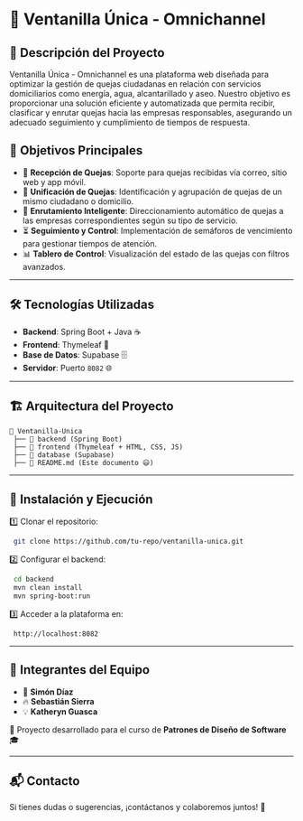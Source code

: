 # 🚀 Ventanilla Única - Omnichannel

## 📌 Descripción del Proyecto

Ventanilla Única - Omnichannel es una plataforma web diseñada para optimizar la gestión de quejas ciudadanas en relación con servicios domiciliarios como energía, agua, alcantarillado y aseo. Nuestro objetivo es proporcionar una solución eficiente y automatizada que permita recibir, clasificar y enrutar quejas hacia las empresas responsables, asegurando un adecuado seguimiento y cumplimiento de tiempos de respuesta.

## 🎯 Objetivos Principales

- 📩 **Recepción de Quejas**: Soporte para quejas recibidas vía correo, sitio web y app móvil.
- 🔄 **Unificación de Quejas**: Identificación y agrupación de quejas de un mismo ciudadano o domicilio.
- 📡 **Enrutamiento Inteligente**: Direccionamiento automático de quejas a las empresas correspondientes según su tipo de servicio.
- ⏳ **Seguimiento y Control**: Implementación de semáforos de vencimiento para gestionar tiempos de atención.
- 📊 **Tablero de Control**: Visualización del estado de las quejas con filtros avanzados.

---

## 🛠️ Tecnologías Utilizadas

- **Backend**: Spring Boot + Java ☕
- **Frontend**: Thymeleaf 🎨
- **Base de Datos**: Supabase 🗄️
- **Servidor**: Puerto `8082` 🌐

---

## 🏗️ Arquitectura del Proyecto

```
📂 Ventanilla-Unica
 ├── 📁 backend (Spring Boot)
 ├── 📁 frontend (Thymeleaf + HTML, CSS, JS)
 ├── 📁 database (Supabase)
 ├── 📜 README.md (Este documento 😃)
```

---

## 🚀 Instalación y Ejecución

1️⃣ Clonar el repositorio:
```sh
 git clone https://github.com/tu-repo/ventanilla-unica.git
```

2️⃣ Configurar el backend:
```sh
 cd backend
 mvn clean install
 mvn spring-boot:run
```

3️⃣ Acceder a la plataforma en:
```
 http://localhost:8082
```

---

## 👥 Integrantes del Equipo

- 🎯 **Simón Díaz**
- 🔥 **Sebastián Sierra**
- 💡 **Katheryn Guasca**

📌 Proyecto desarrollado para el curso de **Patrones de Diseño de Software** 🎓

---

## 📬 Contacto
Si tienes dudas o sugerencias, ¡contáctanos y colaboremos juntos! 🤝

